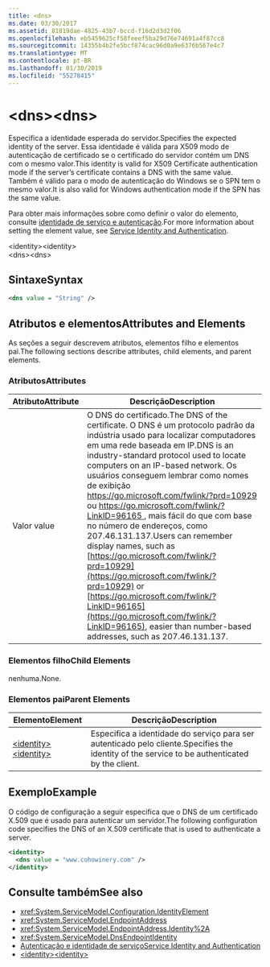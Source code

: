 ```yaml
---
title: <dns>
ms.date: 03/30/2017
ms.assetid: 81819dae-4825-43b7-bccd-f16d2d3d2f06
ms.openlocfilehash: eb5459625cf58feeef5ba29d76e74691a4f87cc8
ms.sourcegitcommit: 14355b4b2fe5bcf874cac96d0a9e6376b567e4c7
ms.translationtype: MT
ms.contentlocale: pt-BR
ms.lasthandoff: 01/30/2019
ms.locfileid: "55278415"
---
```

# <a name="dns"></a><span data-ttu-id="03c91-101">\<dns></span><span class="sxs-lookup"><span data-stu-id="03c91-101">\<dns></span></span>
<span data-ttu-id="03c91-102">Especifica a identidade esperada do servidor.</span><span class="sxs-lookup"><span data-stu-id="03c91-102">Specifies the expected identity of the server.</span></span> <span data-ttu-id="03c91-103">Essa identidade é válida para X509 modo de autenticação de certificado se o certificado do servidor contém um DNS com o mesmo valor.</span><span class="sxs-lookup"><span data-stu-id="03c91-103">This identity is valid for X509 Certificate authentication mode if the server’s certificate contains a DNS with the same value.</span></span> <span data-ttu-id="03c91-104">Também é válido para o modo de autenticação do Windows se o SPN tem o mesmo valor.</span><span class="sxs-lookup"><span data-stu-id="03c91-104">It is also valid for Windows authentication mode if the SPN has the same value.</span></span>  
  
 <span data-ttu-id="03c91-105">Para obter mais informações sobre como definir o valor do elemento, consulte [identidade de serviço e autenticação](../../../../../docs/framework/wcf/feature-details/service-identity-and-authentication.md).</span><span class="sxs-lookup"><span data-stu-id="03c91-105">For more information about setting the element value, see [Service Identity and Authentication](../../../../../docs/framework/wcf/feature-details/service-identity-and-authentication.md).</span></span>  
  
 <span data-ttu-id="03c91-106">\<identity></span><span class="sxs-lookup"><span data-stu-id="03c91-106">\<identity></span></span>  
<span data-ttu-id="03c91-107">\<dns></span><span class="sxs-lookup"><span data-stu-id="03c91-107">\<dns></span></span>  
  
## <a name="syntax"></a><span data-ttu-id="03c91-108">Sintaxe</span><span class="sxs-lookup"><span data-stu-id="03c91-108">Syntax</span></span>  
  
```xml  
<dns value = "String" />
```  
  
## <a name="attributes-and-elements"></a><span data-ttu-id="03c91-109">Atributos e elementos</span><span class="sxs-lookup"><span data-stu-id="03c91-109">Attributes and Elements</span></span>  
 <span data-ttu-id="03c91-110">As seções a seguir descrevem atributos, elementos filho e elementos pai.</span><span class="sxs-lookup"><span data-stu-id="03c91-110">The following sections describe attributes, child elements, and parent elements.</span></span>  
  
### <a name="attributes"></a><span data-ttu-id="03c91-111">Atributos</span><span class="sxs-lookup"><span data-stu-id="03c91-111">Attributes</span></span>  
  
|<span data-ttu-id="03c91-112">Atributo</span><span class="sxs-lookup"><span data-stu-id="03c91-112">Attribute</span></span>|<span data-ttu-id="03c91-113">Descrição</span><span class="sxs-lookup"><span data-stu-id="03c91-113">Description</span></span>|  
|---------------|-----------------|  
|<span data-ttu-id="03c91-114">Valor </span><span class="sxs-lookup"><span data-stu-id="03c91-114">value</span></span>|<span data-ttu-id="03c91-115">O DNS do certificado.</span><span class="sxs-lookup"><span data-stu-id="03c91-115">The DNS of the certificate.</span></span> <span data-ttu-id="03c91-116">O DNS é um protocolo padrão da indústria usado para localizar computadores em uma rede baseada em IP.</span><span class="sxs-lookup"><span data-stu-id="03c91-116">DNS is an industry-standard protocol used to locate computers on an IP-based network.</span></span> <span data-ttu-id="03c91-117">Os usuários conseguem lembrar como nomes de exibição [ https://go.microsoft.com/fwlink/?prd=10929 ](https://go.microsoft.com/fwlink/?prd=10929) ou [ https://go.microsoft.com/fwlink/?LinkID=96165 ](https://go.microsoft.com/fwlink/?LinkID=96165), mais fácil do que com base no número de endereços, como 207.46.131.137.</span><span class="sxs-lookup"><span data-stu-id="03c91-117">Users can remember display names, such as [https://go.microsoft.com/fwlink/?prd=10929](https://go.microsoft.com/fwlink/?prd=10929) or [https://go.microsoft.com/fwlink/?LinkID=96165](https://go.microsoft.com/fwlink/?LinkID=96165), easier than number-based addresses, such as 207.46.131.137.</span></span>|  
  
### <a name="child-elements"></a><span data-ttu-id="03c91-118">Elementos filho</span><span class="sxs-lookup"><span data-stu-id="03c91-118">Child Elements</span></span>  
 <span data-ttu-id="03c91-119">nenhuma.</span><span class="sxs-lookup"><span data-stu-id="03c91-119">None.</span></span>  
  
### <a name="parent-elements"></a><span data-ttu-id="03c91-120">Elementos pai</span><span class="sxs-lookup"><span data-stu-id="03c91-120">Parent Elements</span></span>  
  
|<span data-ttu-id="03c91-121">Elemento</span><span class="sxs-lookup"><span data-stu-id="03c91-121">Element</span></span>|<span data-ttu-id="03c91-122">Descrição</span><span class="sxs-lookup"><span data-stu-id="03c91-122">Description</span></span>|  
|-------------|-----------------|  
|[<span data-ttu-id="03c91-123">\<identity></span><span class="sxs-lookup"><span data-stu-id="03c91-123">\<identity></span></span>](../../../../../docs/framework/configure-apps/file-schema/wcf/identity.md)|<span data-ttu-id="03c91-124">Especifica a identidade do serviço para ser autenticado pelo cliente.</span><span class="sxs-lookup"><span data-stu-id="03c91-124">Specifies the identity of the service to be authenticated by the client.</span></span>|  
  
## <a name="example"></a><span data-ttu-id="03c91-125">Exemplo</span><span class="sxs-lookup"><span data-stu-id="03c91-125">Example</span></span>  
 <span data-ttu-id="03c91-126">O código de configuração a seguir especifica que o DNS de um certificado X.509 que é usado para autenticar um servidor.</span><span class="sxs-lookup"><span data-stu-id="03c91-126">The following configuration code specifies the DNS of an X.509 certificate that is used to authenticate a server.</span></span>  
  
```xml  
<identity>
  <dns value = "www.cohowinery.com" />
</identity>
```  
  
## <a name="see-also"></a><span data-ttu-id="03c91-127">Consulte também</span><span class="sxs-lookup"><span data-stu-id="03c91-127">See also</span></span>
- <xref:System.ServiceModel.Configuration.IdentityElement>
- <xref:System.ServiceModel.EndpointAddress>
- <xref:System.ServiceModel.EndpointAddress.Identity%2A>
- <xref:System.ServiceModel.DnsEndpointIdentity>
- [<span data-ttu-id="03c91-128">Autenticação e identidade de serviço</span><span class="sxs-lookup"><span data-stu-id="03c91-128">Service Identity and Authentication</span></span>](../../../../../docs/framework/wcf/feature-details/service-identity-and-authentication.md)
- [<span data-ttu-id="03c91-129">\<identity></span><span class="sxs-lookup"><span data-stu-id="03c91-129">\<identity></span></span>](../../../../../docs/framework/configure-apps/file-schema/wcf/identity.md)
